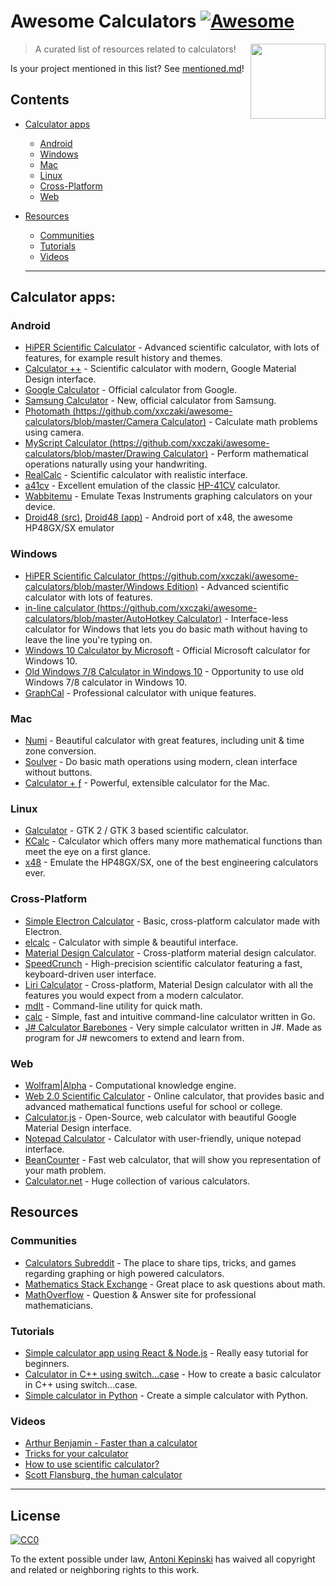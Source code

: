 # Awesome Calculators [![Awesome](https://awesome.re/badge.svg)](https://awesome.re)

[<img src="https://i.imgur.com/9q98DcX.png" align="right" width="120">](https://github.com/xxczaki/awesome-calculators)

> A curated list of resources related to calculators!

Is your project mentioned in this list? See [mentioned.md](https://github.com/xxczaki/awesome-calculators/blob/master/mentioned.md)!

## Contents
- [Calculator apps](#calculator-apps)
  - [Android](#android)
  - [Windows](#windows)
  - [Mac](#mac)
  - [Linux](#linux)
  - [Cross-Platform](#cross-platform)
  - [Web](#web)
- [Resources](#resources)
  - [Communities](#communities)
  - [Tutorials](#tutorials)
  - [Videos](#videos)
  
  ---
  
## Calculator apps:

### Android
- [HiPER Scientific Calculator](https://play.google.com/store/apps/details?id=cz.hipercalc&hl=en) - Advanced scientific calculator, with lots of features, for example result history and themes.
- [Calculator ++](https://play.google.com/store/apps/details?id=org.solovyev.android.calculator&hl=en) - Scientific calculator with modern, Google Material Design interface.
- [Google Calculator](https://play.google.com/store/apps/details?id=com.google.android.calculator&hl=en) - Official calculator from Google.
- [Samsung Calculator](https://play.google.com/store/apps/details?id=com.sec.android.app.popupcalculator&hl=en) - New, official calculator from Samsung.
- [Photomath (https://github.com/xxczaki/awesome-calculators/blob/master/Camera Calculator)](https://github.com/xxczaki/awesome-calculators/blob/master/https://play.google.com/store/apps/details?id=com.microblink.photomath&hl=en) - Calculate math problems using camera.
- [MyScript Calculator (https://github.com/xxczaki/awesome-calculators/blob/master/Drawing Calculator)](https://github.com/xxczaki/awesome-calculators/blob/master/https://play.google.com/store/apps/details?id=com.visionobjects.calculator&hl=en) - Perform mathematical operations naturally using your handwriting.
- [RealCalc](https://play.google.com/store/apps/details?id=uk.co.nickfines.RealCalc&hl=en) - Scientific calculator with realistic interface.
- [a41cv](https://play.google.com/store/apps/details?id=dk.andsen.hp41&hl=en) - Excellent emulation of the classic [HP-41CV](http://www.hpmuseum.org/hp41.htm) calculator.
- [Wabbitemu](https://play.google.com/store/apps/details?id=com.Revsoft.Wabbitemu&hl=en) - Emulate Texas Instruments graphing calculators on your device.
- [Droid48 (src)](https://github.com/shagr4th/droid48/tree/master/app/src/main), [Droid48 (app)](https://play.google.com/store/apps/details?id=org.ab.x48) - Android port of x48, the awesome HP48GX/SX emulator

### Windows
- [HiPER Scientific Calculator (https://github.com/xxczaki/awesome-calculators/blob/master/Windows Edition)](https://github.com/xxczaki/awesome-calculators/blob/master/http://hiperdevelopment.wixsite.com/hipercalc) - Advanced scientific calculator with lots of features.
- [in-line calculator (https://github.com/xxczaki/awesome-calculators/blob/master/AutoHotkey Calculator)](https://github.com/xxczaki/awesome-calculators/blob/master/https://github.com/davebrny/in-line-calculator) - Interface-less calculator for Windows that lets you do basic math without having to leave the line you're typing on.
- [Windows 10 Calculator by Microsoft](https://www.microsoft.com/en-us/store/p/windows-calculator/9wzdncrfhvn5) - Official Microsoft calculator for Windows 10.
- [Old Windows 7/8 Calculator in Windows 10](https://winaero.com/download.php?view.1795) - Opportunity to use old Windows 7/8 calculator in Windows 10.
- [GraphCal](http://www.graphcalc.com/) - Professional calculator with unique features.

### Mac
- [Numi](https://numi.io/) - Beautiful calculator with great features, including unit & time zone conversion.
- [Soulver](http://www.acqualia.com/soulver/) - Do basic math operations using modern, clean interface without buttons.
- [Calculator + ƒ](https://www.phnsft.com/products/calculator/) - Powerful, extensible calculator for the Mac.

### Linux
- [Galculator](https://github.com/galculator/galculator) - GTK 2  / GTK 3 based scientific calculator.
- [KCalc](https://github.com/KDE/kcalc) - Calculator which offers many more mathematical functions than meet the eye on a first glance.
- [x48](https://github.com/gwenhael-le-moine/x48) - Emulate the HP48GX/SX, one of the best engineering calculators ever.

### Cross-Platform
- [Simple Electron Calculator](https://github.com/DCKT/electron-calculator) - Basic, cross-platform calculator made with Electron.
- [elcalc](https://github.com/xxczaki/elcalc) - Calculator with simple & beautiful interface.
- [Material Design Calculator](https://github.com/lirios/calculator) - Cross-platform material design calculator.
- [SpeedCrunch](http://www.speedcrunch.org/) - High-precision scientific calculator featuring a fast, keyboard-driven user interface.
- [Liri Calculator](https://liri.io/apps/calculator/) - Cross-platform, Material Design calculator with all the features you would expect from a modern calculator.
- [mdlt](https://github.com/metadelta/mdlt) - Command-line utility for quick math.
- [calc](https://github.com/alfredxing/calc) - Simple, fast and intuitive command-line calculator written in Go.
- [J# Calculator Barebones](https://github.com/KrzysztofSzewczyk/JSharpCalculator) - Very simple calculator written in J#. Made as program for J# newcomers to extend and learn from.

### Web
- [Wolfram|Alpha](https://www.wolframalpha.com/) - Computational knowledge engine.
- [Web 2.0 Scientific Calculator](http://web2.0calc.com/) - Online calculator, that provides basic and advanced mathematical functions useful for school or college.
- [Calculator.js](https://material-calculator.netlify.com/) - Open-Source, web calculator with beautiful Google Material Design interface.
- [Notepad Calculator](http://notepadcalculator.com/) - Calculator with user-friendly, unique notepad interface.
- [BeanCounter](https://josephlewis.net/apps/BeanCounter/) - Fast web calculator, that will show you representation of your math problem.
- [Calculator.net](http://www.calculator.net/) - Huge collection of various calculators.

## Resources

### Communities
- [Calculators Subreddit](https://www.reddit.com/r/calculators/) - The place to share tips, tricks, and games regarding graphing or high powered calculators.
- [Mathematics Stack Exchange](https://math.stackexchange.com/) - Great place to ask questions about math.
- [MathOverflow](https://mathoverflow.net/) - Question & Answer site for professional mathematicians.

### Tutorials
- [Simple calculator app using React & Node.js](https://www.codementor.io/azeezolaniran2016/a-simple-calculator-app-using-react-and-node-a0ubeooxk) - Really easy tutorial for beginners.
- [Calculator in C++ using switch...case](https://www.programiz.com/cpp-programming/examples/calculator-switch-case) - How to create a basic calculator in C++ using switch...case.
- [Simple calculator in Python](https://www.programiz.com/python-programming/examples/calculator) - Create a simple calculator with Python.

### Videos
- [Arthur Benjamin - Faster than a calculator](https://www.youtube.com/watch?v=e4PTvXtz4GM)
- [Tricks for your calculator](https://www.youtube.com/watch?v=3GfuVDtGhWo)
- [How to use scientific calculator?](https://www.youtube.com/watch?v=3GfuVDtGhWo)
- [Scott Flansburg, the human calculator](https://www.youtube.com/watch?v=WhtvLpi8Z1M)

---

## License

[![CC0](http://mirrors.creativecommons.org/presskit/buttons/88x31/svg/cc-zero.svg)](https://creativecommons.org/publicdomain/zero/1.0/)

To the extent possible under law, [Antoni Kepinski](https://akepinski.me) has waived all copyright and related or neighboring rights to this work.